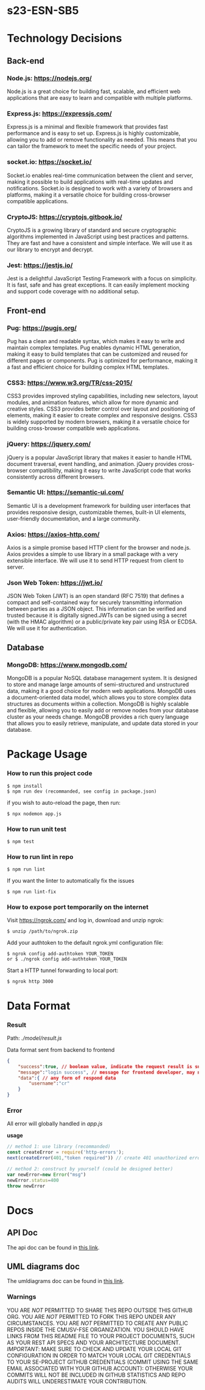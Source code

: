 # s23-ESN-SB5

# Technology Decisions
## Back-end 
### Node.js: https://nodejs.org/
Node.js is a great choice for building fast, scalable, and efficient web applications that are easy to learn and compatible with multiple platforms.

### Express.js: https://expressjs.com/
Express.js is a minimal and flexible framework that provides fast performance and is easy to set up. Express.js is highly customizable, allowing you to add or remove functionality as needed. This means that you can tailor the framework to meet the specific needs of your project.

### socket.io: https://socket.io/
Socket.io enables real-time communication between the client and server, making it possible to build applications with real-time updates and notifications. Socket.io is designed to work with a variety of browsers and platforms, making it a versatile choice for building cross-browser compatible applications.

### CryptoJS: https://cryptojs.gitbook.io/
CryptoJS is a growing library of standard and secure cryptographic algorithms implemented in JavaScript using best practices and patterns. They are fast and have a consistent and simple interface. We will use it as our library to encrypt and decrypt.

### Jest: https://jestjs.io/
Jest is a delightful JavaScript Testing Framework with a focus on simplicity. It is fast, safe and has great exceptions. It can easily implement mocking and support code coverage with no additional setup.

## Front-end
### Pug: https://pugjs.org/
Pug has a clean and readable syntax, which makes it easy to write and maintain complex templates. Pug enables dynamic HTML generation, making it easy to build templates that can be customized and reused for different pages or components. Pug is optimized for performance, making it a fast and efficient choice for building complex HTML templates.

### CSS3: https://www.w3.org/TR/css-2015/
CSS3 provides improved styling capabilities, including new selectors, layout modules, and animation features, which allow for more dynamic and creative styles. CSS3 provides better control over layout and positioning of elements, making it easier to create complex and responsive designs. CSS3 is widely supported by modern browsers, making it a versatile choice for building cross-browser compatible web applications.

### jQuery: https://jquery.com/
jQuery is a popular JavaScript library that makes it easier to handle HTML document traversal, event handling, and animation. jQuery provides cross-browser compatibility, making it easy to write JavaScript code that works consistently across different browsers.

### Semantic UI: https://semantic-ui.com/
Semantic UI is a development framework for building user interfaces that provides responsive design, customizable themes, built-in UI elements, user-friendly documentation, and a large community.

### Axios: https://axios-http.com/
Axios is a simple promise based HTTP client for the browser and node.js. Axios provides a simple to use library in a small package with a very extensible interface. We will use it to send HTTP request from client to server.

### Json Web Token: https://jwt.io/
JSON Web Token (JWT) is an open standard (RFC 7519) that defines a compact and self-contained way for securely transmitting information between parties as a JSON object. This information can be verified and trusted because it is digitally signed.JWTs can be signed using a secret (with the HMAC algorithm) or a public/private key pair using RSA or ECDSA. We will use it for authentication.

## Database
### MongoDB: https://www.mongodb.com/
MongoDB is a popular NoSQL database management system. It is designed to store and manage large amounts of semi-structured and unstructured data, making it a good choice for modern web applications. MongoDB uses a document-oriented data model, which allows you to store complex data structures as documents within a collection. MongoDB is highly scalable and flexible, allowing you to easily add or remove nodes from your database cluster as your needs change. MongoDB provides a rich query language that allows you to easily retrieve, manipulate, and update data stored in your database.

# Package Usage

### How to run this project code
    $ npm install
    $ npm run dev (recommanded, see config in package.json)

if you wish to auto-reload the page, then run:

    $ npx nodemon app.js

### How to run unit test
    $ npm test

### How to run lint in repo
    $ npm run lint
If you want the linter to automatically fix the issues

    $ npm run lint-fix

### How to expose port temporarily on the internet 
Visit https://ngrok.com/ and log in, download and unzip ngrok:

    $ unzip /path/to/ngrok.zip

Add your authtoken to the default ngrok.yml configuration file:

    $ ngrok config add-authtoken YOUR_TOKEN
    or $ ./ngrok config add-authtoken YOUR_TOKEN

Start a HTTP tunnel forwarding to local port:

    $ ngrok http 3000

# Data Format
### Result
Path: *./model/result.js*

Data format sent from backend to frontend

```json
{
    "success":true, // boolean value, indicate the request result is success or not
    "message":"login success", // message for frontend developer, may not display directly to user
    "data":{ // any form of respond data
        "username":"cr"
    }
}
```

### Error

All error will globally handled in *app.js*

**usage**

```javascript
// method 1: use library (recommanded)
const createError = require('http-errors');
next(createError(401,"token required")) // create 401 unauthorized error with message at second parameter

// method 2: construct by yourself (could be designed better)
var newError=new Error("msg")
newError.status=400
throw newError
```

# Docs
## API Doc

The api doc can be found in [this link](https://docs.google.com/spreadsheets/d/1uA0CPb3yRkZHYWAdCfnWtrLeLiTVSnYCXtt_-ttvRq0/edit?usp=sharing).

## UML diagrams doc

The umldiagrams doc can be found in [this link](https://app.diagrams.net/#G12SLfP04Dnpd3ApFtHoKRB8IWVZi3XpU-).

### Warnings

YOU ARE *NOT* PERMITTED TO SHARE THIS REPO OUTSIDE THIS GITHUB ORG. YOU ARE *NOT* PERMITTED TO FORK THIS REPO UNDER ANY CIRCUMSTANCES. YOU ARE *NOT* PERMITTED TO CREATE ANY PUBLIC REPOS INSIDE THE CMUSV-FSE ORGANIZATION.  YOU SHOULD HAVE LINKS FROM THIS README FILE TO YOUR PROJECT DOCUMENTS, SUCH AS YOUR REST API SPECS AND YOUR ARCHITECTURE DOCUMENT. *IMPORTANT*: MAKE SURE TO CHECK AND UPDATE YOUR LOCAL GIT CONFIGURATION IN ORDER TO MATCH YOUR LOCAL GIT CREDENTIALS TO YOUR SE-PROJECT GITHUB CREDENTIALS (COMMIT USING THE SAME EMAIL ASSOCIATED WITH YOUR GITHUB ACCOUNT): OTHERWISE YOUR COMMITS WILL NOT BE INCLUDED IN GITHUB STATISTICS AND REPO AUDITS WILL UNDERESTIMATE YOUR CONTRIBUTION. 
